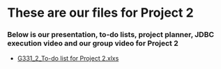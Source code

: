 # These are our files for Project 2
### Below is our presentation, to-do lists, project planner, JDBC execution video and our group video for Project 2


- <a href="https://cuny-my.sharepoint.com/:x:/g/personal/evnul_hossain70_qmail_cuny_edu/ERBpaWS6ZZdLo9cvBS73SdsB6frdcgvrWHGw6C3O1v2stA?e=vu4kdQ" rel="noopener noreferrer" target="_blank">G331_2_To-do list for Project 2.xlxs</a>



